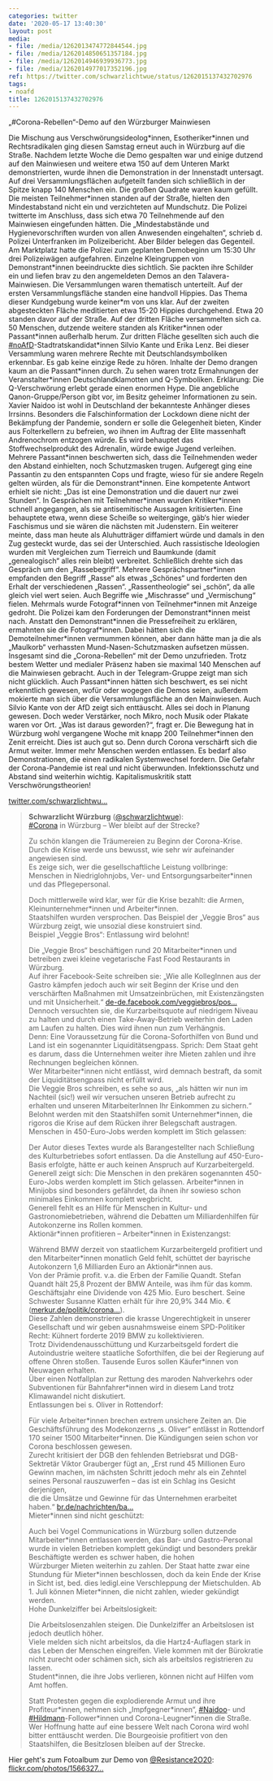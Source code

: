 ```yaml
---
categories: twitter
date: '2020-05-17 13:40:30'
layout: post
media:
- file: /media/1262013474772844544.jpg
- file: /media/1262014850651357184.jpg
- file: /media/1262014946939936773.jpg
- file: /media/1262014977017352196.jpg
ref: https://twitter.com/schwarzlichtwue/status/1262015137432702976
tags:
- noafd
title: 1262015137432702976
---
```

„#Corona-Rebellen“-Demo auf den Würzburger Mainwiesen



Die Mischung aus Verschwörungsideolog\*innen, Esotheriker\*innen und Rechtsradikalen ging diesen Samstag erneut auch in Würzburg auf die Straße.
Nachdem letzte Woche die Demo gespalten war und einige dutzend auf den Mainwiesen und weitere etwa 150 auf dem Unteren Markt demonstrierten, wurde ihnen die Demonstration in der Innenstadt untersagt.
Auf drei Versammlungsflächen aufgeteilt fanden sich schließlich in der Spitze knapp 140 Menschen ein. Die großen Quadrate waren kaum gefüllt. Die meisten Teilnehmer\*innen standen auf der Straße, hielten den Mindestabstand nicht ein und verzichteten auf Mundschutz.
Die Polizei twitterte im Anschluss, dass sich etwa 70 Teilnehmende auf den Mainwiesen eingefunden hätten. Die „Mindestabstände und Hygienevorschriften wurden von allen Anwesenden eingehalten“, schrieb d. Polizei Unterfranken im Polizeibericht. Aber Bilder belegen das Gegenteil. 
Am Marktplatz hatte die Polizei zum geplanten Demobeginn um 15:30 Uhr drei Polizeiwägen aufgefahren.
Einzelne Kleingruppen von Demonstrant\*innen beeindruckte dies sichtlich. Sie packten ihre Schilder ein und liefen brav zu den angemeldeten Demos an den Talavera-Mainwiesen.
Die Versammlungen waren thematisch unterteilt. Auf der ersten Versammlungsfläche standen eine handvoll Hippies. Das Thema dieser Kundgebung wurde keiner\*m von uns klar. 
Auf der zweiten abgesteckten Fläche meditierten etwa 15-20 Hippies durchgehend. Etwa 20 standen davor auf der Straße. Auf der dritten Fläche versammelten sich ca. 50 Menschen, dutzende weitere standen als Kritiker\*innen oder Passant\*innen außerhalb herum. 
Zur dritten Fläche gesellten sich auch die [#noAfD](/t/noafd)-Stadtratskandidat\*innen Silvio Kante und Erika Lenz. Bei dieser Versammlung waren mehrere Rechte mit Deutschlandsymboliken erkennbar. Es gab keine einzige Rede zu hören. Inhalte der Demo drangen kaum an die Passant\*innen durch.
Zu sehen waren trotz Ermahnungen der Veranstalter\*innen Deutschlandklamotten und Q-Symboliken. Erklärung: Die Q-Verschwörung erlebt gerade einen enormen Hype.
Die angebliche Qanon-Gruppe/Person gibt vor, im Besitz geheimer Informationen zu sein. Xavier Naidoo ist wohl in Deutschland der bekannteste Anhänger dieses Irrsinns.
Besonders die Falschinformation der Lockdown diene nicht der Bekämpfung der Pandemie, sondern er solle die Gelegenheit bieten, Kinder aus Folterkellern zu befreien, wo ihnen im Auftrag der Elite massenhaft Andrenochrom entzogen würde.
Es wird behauptet das Stoffwechselprodukt des Adrenalin, würde ewige Jugend verleihen.
Mehrere Passant\*innen beschwerten sich, dass die Teilnehmenden weder den Abstand einhielten, noch Schutzmasken trugen.
Aufgeregt ging eine Passantin zu den entspannten Cops und fragte, wieso für sie andere Regeln gelten würden, als für die Demonstrant\*innen. Eine kompetente Antwort erhielt sie nicht: „Das ist eine Demonstration und die dauert nur zwei Stunden“.
In Gesprächen mit Teilnehmer\*innen wurden Kritiker\*innen schnell angegangen, als sie antisemitische Aussagen kritisierten. Eine behauptete etwa, wenn diese Scheiße so weiterginge, gäb‘s hier wieder Faschismus und sie wären die nächsten mit Judenstern.
Ein weiterer meinte, dass man heute als Aluhutträger diffamiert würde und damals in den Zug gesteckt wurde, das sei der Unterschied. Auch rassistische Ideologien wurden mit Vergleichen zum Tierreich und Baumkunde (damit „genealogisch“ alles rein bleibt) verbreitet.
Schließlich drehte sich das Gespräch um den „Rassebegriff“. Mehrere Gesprächspartner\*innen empfanden den Begriff „Rasse“ als etwas „Schönes“ und forderten den Erhalt der verschiedenen „Rassen“. „Rassentheologie“ sei „schön“, da alle gleich viel wert seien.
Auch Begriffe wie „Mischrasse“ und „Vermischung“ fielen.
Mehrmals wurde Fotograf\*innen von Teilnehmer\*innen mit Anzeige gedroht. Die Polizei kam den Forderungen der Demonstrant\*innen meist nach.
Anstatt den Demonstrant\*innen die Pressefreiheit zu erklären, ermahnten sie die Fotograf\*innen. Dabei hätten sich die Demoteilnehmer\*innen vermummen können, aber dann hätte man ja die als „Maulkorb“ verhassten Mund-Nasen-Schutzmasken aufsetzen müssen.
Insgesamt sind die „Corona-Rebellen“ mit der Demo unzufrieden. Trotz bestem Wetter und medialer Präsenz haben sie maximal 140 Menschen auf die Mainwiesen gebracht. Auch in der Telegram-Gruppe zeigt man sich nicht glücklich.
Auch Passant\*innen hätten sich beschwert, es sei nicht erkenntlich gewesen, wofür oder wogegen die Demos seien, außerdem mokierte man sich über die Versammlungsfläche an den Mainwiesen.
Auch Silvio Kante von der AfD zeigt sich enttäuscht. Alles sei doch in Planung gewesen. Doch weder Verstärker, noch Mikro, noch Musik oder Plakate waren vor Ort. „Was ist daraus geworden?“, fragt er.
Die Bewegung hat in Würzburg wohl vergangene Woche mit knapp 200 Teilnehmer\*innen den Zenit erreicht. Dies ist auch gut so.
Denn durch Corona verschärft sich die Armut weiter. Immer mehr Menschen werden entlassen. Es bedarf also Demonstrationen, die einen radikalen Systemwechsel fordern. Die Gefahr der Corona-Pandemie ist real und nicht überwunden. Infektionsschutz und Abstand sind weiterhin wichtig.
Kapitalismuskritik statt Verschwörungstheorien!

[twitter.com/schwarzlichtwu…](https://twitter.com/schwarzlichtwue/status/1261376316890202112)
> <b>Schwarzlicht Würzburg</b> ([@schwarzlichtwue](https://twitter.com/schwarzlichtwue)):  
>[#Corona](/t/corona) in Würzburg – Wer bleibt auf der Strecke?  
>  
>  
>  
>Zu schön klangen die Träumereien zu Beginn der Corona-Krise. Durch die Krise werde uns bewusst, wie sehr wir aufeinander angewiesen sind.   
>Es zeige sich, wer die gesellschaftliche Leistung vollbringe: Menschen in Niedriglohnjobs, Ver- und Entsorgungsarbeiter\*innen und das Pflegepersonal.  
>  
>  
>  
>Doch mittlerweile wird klar, wer für die Krise bezahlt: die Armen, Kleinunternehmer\*innen und Arbeiter\*innen.  
>Staatshilfen wurden versprochen. Das Beispiel der „Veggie Bros“ aus Würzburg zeigt, wie unsozial diese konstruiert sind.  
>Beispiel „Veggie Bros“: Entlassung wird belohnt!  
>  
>  
>  
>Die „Veggie Bros“ beschäftigen rund 20 Mitarbeiter\*innen und betreiben zwei kleine vegetarische Fast Food Restaurants in Würzburg.  
>Auf ihrer Facebook-Seite schreiben sie: „Wie alle KollegInnen aus der Gastro kämpfen jedoch auch wir seit Beginn der Krise und den verschärften Maßnahmen mit Umsatzeinbrüchen, mit Existenzängsten und mit Unsicherheit.“ [de-de.facebook.com/veggiebros/pos…](https://de-de.facebook.com/veggiebros/posts/3171314022880131)  
>Dennoch versuchten sie, die Kurzarbeitsquote auf niedrigem Niveau zu halten und durch einen Take-Away-Betrieb weiterhin den Laden am Laufen zu halten. Dies wird ihnen nun zum Verhängnis.  
>Denn: Eine Voraussetzung für die Corona-Soforthilfen von Bund und Land ist ein sogenannter Liquiditätsengpass. Sprich: Dem Staat geht es darum, dass die Unternehmen weiter ihre Mieten zahlen und ihre Rechnungen begleichen können.  
>Wer Mitarbeiter\*innen nicht entlässt, wird demnach bestraft, da somit der Liquiditätsengpass nicht erfüllt wird.  
>Die Veggie Bros schreiben, es sehe so aus, „als hätten wir nun im Nachteil (sic!) weil wir versuchen unseren Betrieb aufrecht zu erhalten und unseren MitarbeiterInnen Ihr Einkommen zu sichern.“  
>Belohnt werden mit den Staatshilfen somit Unternehmer\*innen, die rigoros die Krise auf dem Rücken ihrer Belegschaft austragen.  
>Menschen in 450-Euro-Jobs werden komplett im Stich gelassen:  
>  
>  
>  
>Der Autor dieses Textes wurde als Barangestellter nach Schließung des Kulturbetriebes sofort entlassen. Da die Anstellung auf 450-Euro-Basis erfolgte, hätte er auch keinen Anspruch auf Kurzarbeitergeld.  
>Generell zeigt sich: Die Menschen in den prekären sogenannten 450-Euro-Jobs werden komplett im Stich gelassen. Arbeiter\*innen in Minijobs sind besonders gefährdet, da ihnen ihr sowieso schon minimales Einkommen komplett wegbricht.  
>Generell fehlt es an Hilfe für Menschen in Kultur- und Gastronomiebetrieben, während die Debatten um Milliardenhilfen für Autokonzerne ins Rollen kommen.  
>Aktionär\*innen profitieren – Arbeiter\*innen in Existenzangst:  
>  
>  
>  
>Während BMW derzeit von staatlichem Kurzarbeitergeld profitiert und den Mitarbeiter\*innen monatlich Geld fehlt, schüttet der bayrische Autokonzern 1,6 Milliarden Euro an Aktionär\*innen aus.  
>Von der Prämie profit. v.a. die Erben der Familie Quandt. Stefan Quandt hält 25,8 Prozent der BMW Anteile, was ihm für das komm. Geschäftsjahr eine Dividende von 425 Mio. Euro beschert. Seine Schwester Susanne Klatten erhält für ihre 20,9% 344 Mio. € ([merkur.de/politik/corona…](https://www.merkur.de/politik/corona-bmw-bayern-soeder-dividende-quandt-abwrackpraemie-neuwagen-autopraemie-kaufpraemie-zr-13764054.html)).  
>Diese Zahlen demonstrieren die krasse Ungerechtigkeit in unserer Gesellschaft und wir geben ausnahmsweise einem SPD-Politiker Recht: Kühnert forderte 2019 BMW zu kollektivieren.  
>Trotz Dividendenausschüttung und Kurzarbeitsgeld fordert die Autoindustrie weitere staatliche Soforthilfen, die bei der Regierung auf offene Ohren stoßen. Tausende Euros sollen Käufer\*innen von Neuwagen erhalten.  
>Über einen Notfallplan zur Rettung des maroden Nahverkehrs oder Subventionen für Bahnfahrer\*innen wird in diesem Land trotz Klimawandel nicht diskutiert.  
>Entlassungen bei s. Oliver in Rottendorf:  
>  
>  
>  
>Für viele Arbeiter\*innen brechen extrem unsichere Zeiten an. Die Geschäftsführung des Modekonzerns „s. Oliver“ entlässt in Rottendorf 170 seiner 1500 Mitarbeiter\*innen. Die Kündigungen seien schon vor Corona beschlossen gewesen.  
>Zurecht kritisiert der DGB den fehlenden Betriebsrat und DGB-Sektretär Viktor Grauberger fügt an, „Erst rund 45 Millionen Euro Gewinn machen, im nächsten Schritt jedoch mehr als ein Zehntel seines Personal rauszuwerfen – das ist ein Schlag ins Gesicht derjenigen,   
> die die Umsätze und Gewinne für das Unternehmen erarbeitet haben.“ [br.de/nachrichten/ba…](https://www.br.de/nachrichten/bayern/dgb-ruegt-s-oliver-wegen-betriebsbedingter-kuendigungen,RuP6UOD)  
>Mieter\*innen sind nicht geschützt:  
>  
>  
>  
>Auch bei Vogel Communications in Würzburg sollen dutzende Mitarbeiter\*innen entlassen werden, das Bar- und Gastro-Personal wurde in vielen Betrieben komplett gekündigt und besonders prekär Beschäftigte werden es schwer haben, die hohen   
> Würzburger Mieten weiterhin zu zahlen. Der Staat hatte zwar eine Stundung für Mieter\*innen beschlossen, doch da kein Ende der Krise in Sicht ist, bed. dies ledigl.eine Verschleppung der Mietschulden. Ab 1. Juli können Mieter\*innen, die nicht zahlen, wieder gekündigt werden.  
>Hohe Dunkelziffer bei Arbeitslosigkeit:  
>  
>  
>  
>Die Arbeitslosenzahlen steigen. Die Dunkelziffer an Arbeitslosen ist jedoch deutlich höher.  
>Viele melden sich nicht arbeitslos, da die Hartz4-Auflagen stark in das Leben der Menschen eingreifen. Viele kommen mit der Bürokratie nicht zurecht oder schämen sich, sich als arbeitslos registrieren zu lassen.  
>Student\*innen, die ihre Jobs verlieren, können nicht auf Hilfen vom Amt hoffen.  
>  
>  
>  
>Statt Protesten gegen die explodierende Armut und ihre Profiteur\*innen, nehmen sich „Impfgegner\*innen“, [#Naidoo](/t/naidoo)- und [#Hildmann](/t/hildmann)-Follower\*innen und Corona-Leugner\*innen die Straße.  
>Wer Hoffnung hatte auf eine bessere Welt nach Corona wird wohl bitter enttäuscht werden. Die Bourgeoisie profitiert von den Staatshilfen, die Besitzlosen bleiben auf der Strecke.  


Hier geht's zum Fotoalbum zur Demo von [@Resistance2O20](https://twitter.com/Resistance2O20): [flickr.com/photos/1566327…](https://www.flickr.com/photos/156632786@N03/albums/72157714336149961)